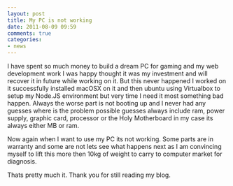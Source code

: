 ```yaml
---
layout: post
title: My PC is not working
date: 2011-08-09 09:59
comments: true
categories:
- news
---
```

I have spent so much money to build a dream PC for gaming and my web development work I was happy thought it was my investment and will recover it in future while working on it. But this never happened I worked on it successfully installed macOSX on it and then ubuntu using Virtualbox to setup my Node.JS environment but very time I need it most something bad happen. Always the worse part is not booting up and I never had any guesses where is the problem possible guesses always include ram, power supply, graphic card, processor or the Holy Motherboard in my case its always either MB or ram. 

Now again when I want to use my PC its not working. Some parts are in warranty and some are not lets see what happens next as I am convincing myself to lift this more then 10kg of weight to carry to computer market for diagnosis. 

Thats pretty much it. Thank you for still reading my blog.
  
